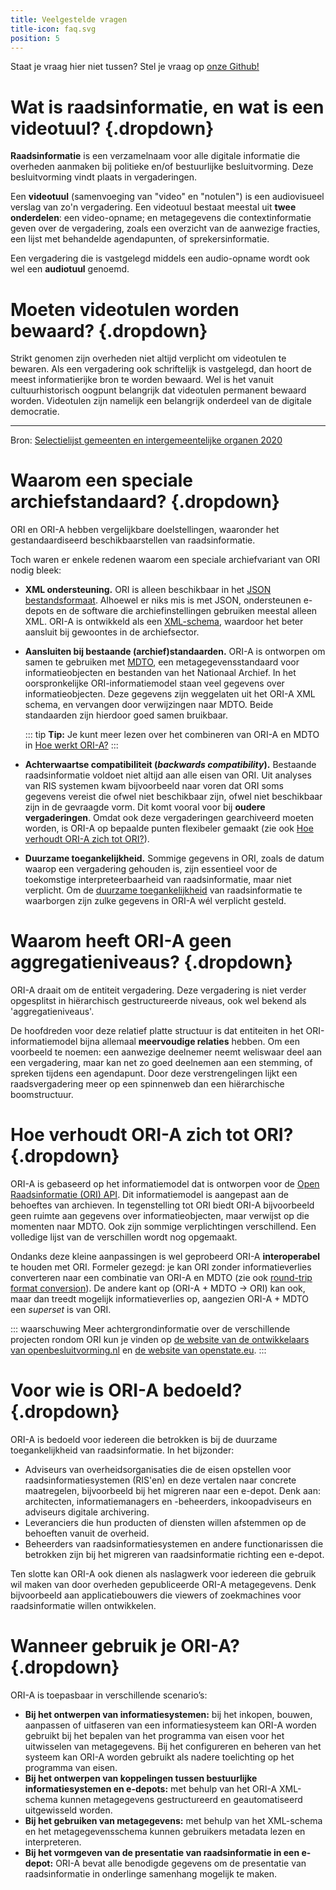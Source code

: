 ```yaml
---
title: Veelgestelde vragen
title-icon: faq.svg
position: 5
---
```


Staat je vraag hier niet tussen? Stel je vraag op [onze Github!](https://github.com/Regionaal-Archief-Rivierenland/ORI-A-XSD/discussions/categories/q-a)

# Wat is raadsinformatie, en wat is een videotuul? {.dropdown}

**Raadsinformatie** is een verzamelnaam voor alle digitale informatie die overheden aanmaken bij politieke en/of bestuurlijke besluitvorming. Deze besluitvorming vindt plaats in vergaderingen.

Een **videotuul** (samenvoeging van "video" en "notulen") is een audiovisueel verslag van zo'n vergadering. Een videotuul bestaat meestal uit **twee onderdelen**: een video-opname; en metagegevens die contextinformatie geven over de vergadering, zoals een overzicht van de aanwezige fracties,  een lijst met behandelde agendapunten, of sprekersinformatie.

Een vergadering die is vastgelegd middels een audio-opname wordt ook wel een **audiotuul** genoemd.

# Moeten videotulen worden bewaard? {.dropdown}

Strikt genomen zijn overheden niet altijd verplicht om videotulen te bewaren. Als een vergadering ook schriftelijk is vastgelegd, dan hoort de meest informatierijke bron te worden bewaard. Wel is het vanuit cultuurhistorisch oogpunt belangrijk dat videotulen permanent bewaard worden. Videotulen zijn namelijk een belangrijk onderdeel van de digitale democratie. 

----

Bron: [Selectielijst gemeenten en intergemeentelijke organen 2020](https://www.nationaalarchief.nl/archiveren/kennisbank/selectielijst-gemeenten-en-intergemeentelijke-organen-2020)

# Waarom een speciale archiefstandaard? {.dropdown}

ORI en ORI-A hebben vergelijkbare doelstellingen, waaronder het gestandaardiseerd beschikbaarstellen van raadsinformatie.

Toch waren er enkele redenen waarom een speciale archiefvariant van ORI nodig bleek:

* **XML ondersteuning.** ORI is alleen beschikbaar in het [JSON bestandsformaat](https://en.wikipedia.org/wiki/JSON). Alhoewel er niks mis is met JSON, ondersteunen e-depots en de software die archiefinstellingen gebruiken meestal alleen XML. ORI-A is ontwikkeld als een [XML-schema](downloads#xml-schema), waardoor het beter aansluit bij gewoontes in de archiefsector.

* **Aansluiten bij bestaande (archief)standaarden.** ORI-A is ontworpen om samen te gebruiken met [MDTO](https://www.nationaalarchief.nl/archiveren/mdto#collapse-102790), een metagegevensstandaard voor informatieobjecten en bestanden van het Nationaal Archief. In het oorspronkelijke ORI-informatiemodel staan veel gegevens over informatieobjecten. Deze gegevens zijn weggelaten uit het ORI-A XML schema, en vervangen door verwijzingen naar MDTO. Beide standaarden zijn hierdoor goed samen bruikbaar.

  ::: tip
  **Tip:** Je kunt meer lezen over het combineren van ORI-A en MDTO in [Hoe werkt ORI-A?](hoe-werkt-ori-a#ori-a-mdto-combineren)
  :::

* **Achterwaartse compatibiliteit (_backwards compatibility_).**  Bestaande raadsinformatie voldoet niet altijd aan alle eisen van ORI. Uit analyses van RIS systemen kwam bijvoorbeeld naar voren dat ORI soms gegevens vereist die ofwel niet beschikbaar zijn, ofwel niet beschikbaar zijn in de gevraagde vorm. Dit komt vooral voor bij **oudere vergaderingen**. Omdat ook deze vergaderingen gearchiveerd moeten worden, is ORI-A op bepaalde punten flexibeler gemaakt (zie ook [Hoe verhoudt ORI-A zich tot ORI?](faq#hoe-verhoudt-ori-a-zich-tot-ori)).

* **Duurzame toegankelijkheid.** Sommige gegevens in ORI, zoals de datum waarop een vergadering gehouden is, zijn essentieel voor de toekomstige interpreteerbaarheid van raadsinformatie, maar niet verplicht. Om de [duurzame toegankelijkheid](https://www.nationaalarchief.nl/archiveren/kennisbank/duurzaam-toegankelijk) van raadsinformatie te waarborgen zijn zulke gegevens in ORI-A wél verplicht gesteld.

# Waarom heeft ORI-A geen aggregatieniveaus? {.dropdown}

ORI-A draait om de entiteit vergadering. Deze vergadering is niet verder opgesplitst in hiërarchisch gestructureerde niveaus, ook wel bekend als 'aggregatieniveaus'. 

De hoofdreden voor deze relatief platte structuur is dat entiteiten in het ORI-informatiemodel bijna allemaal **meervoudige relaties** hebben. Om een voorbeeld te noemen: een aanwezige deelnemer neemt weliswaar deel aan een vergadering, maar kan net zo goed deelnemen aan een stemming, of spreken tijdens een agendapunt. Door deze verstrengelingen lijkt een raadsvergadering meer op een spinnenweb dan een hiërarchische boomstructuur.

<!-- "Voor sommige e-depots is het handig als ORI-A XML-bestanden bij het opmaken van een levering worden opgeknipt en verspreid over de aggregatieniveaus in een MDTO sidecar-structuur. Zie hiervoor de voorbeeldimplementatie van ELO" (Hier een link opnemen naar de voorbeeldbestanden van ELO, waarin ORI-A gegevens in de MDTO aggregatieniveaus is onderverdeeld) -->

# Hoe verhoudt ORI-A zich tot ORI? {.dropdown}

ORI-A is gebaseerd op het informatiemodel dat is ontworpen voor de [Open Raadsinformatie (ORI) API](https://github.com/VNG-Realisatie/ODS-Open-Raadsinformatie). Dit informatiemodel is aangepast aan de behoeftes van archieven. In tegenstelling tot ORI biedt ORI-A bijvoorbeeld geen ruimte aan gegevens over informatieobjecten, maar verwijst op die momenten naar MDTO. Ook zijn sommige verplichtingen verschillend. Een volledige lijst van de verschillen wordt nog opgemaakt.

Ondanks deze kleine aanpassingen is wel geprobeerd ORI-A **interoperabel** te houden met ORI. Formeler gezegd: je kan ORI zonder informatieverlies converteren naar een combinatie van ORI-A en MDTO (zie ook [round-trip format conversion](https://en.wikipedia.org/wiki/Round-trip_format_conversion)). De andere kant op (ORI-A + MDTO → ORI) kan ook, maar dan treedt mogelijk informatieverlies op, aangezien ORI-A + MDTO een _superset_ is van ORI.

::: waarschuwing
Meer achtergrondinformatie over de verschillende projecten rondom ORI kun je vinden op [de website van de ontwikkelaars van openbesluitvorming.nl](https://ontola.io/nl/cases/openbesluitvorming/) en [de website van openstate.eu](https://openstate.eu/nl/projecten-tools-data/besluiten/open-raadsinformatie/).
:::

<!-- todo: benoem conversiescripts wanneer die af zijn -->

# Voor wie is ORI-A bedoeld? {.dropdown}

ORI-A is bedoeld voor iedereen die betrokken is bij de duurzame toegankelijkheid van raadsinformatie. In het bijzonder:

- Adviseurs van overheidsorganisaties die de eisen opstellen voor raadsinformatiesystemen (RIS'en) en deze vertalen naar concrete maatregelen, bijvoorbeeld bij het migreren naar een e-depot. Denk aan: architecten, informatiemanagers en -beheerders, inkoopadviseurs en adviseurs digitale archivering.
- Leveranciers die hun producten of diensten willen afstemmen op de behoeften vanuit de overheid.
- Beheerders van raadsinformatiesystemen en andere functionarissen die betrokken zijn bij het migreren van raadsinformatie richting een e-depot. 

Ten slotte kan ORI-A ook dienen als naslagwerk voor iedereen die gebruik wil maken van door overheden gepubliceerde ORI-A metagegevens. Denk bijvoorbeeld aan applicatiebouwers die viewers of zoekmachines voor raadsinformatie willen ontwikkelen.

# Wanneer gebruik je ORI-A? {.dropdown}

ORI-A is toepasbaar in verschillende scenario’s:

- **Bij het ontwerpen van informatiesystemen:** bij het inkopen, bouwen, aanpassen of uitfaseren van een informatiesysteem kan ORI-A worden gebruikt bij het bepalen van het programma van eisen voor het uitwisselen van metagegevens. Bij het configureren en beheren van het systeem kan ORI-A worden gebruikt als nadere toelichting op het programma van eisen. 
- **Bij het ontwerpen van koppelingen tussen bestuurlijke informatiesystemen en e-depots:** met behulp van het ORI-A XML-schema kunnen metagegevens gestructureerd en geautomatiseerd uitgewisseld worden. 
- **Bij het gebruiken van metagegevens:** met behulp van het XML-schema en het metagegevensschema kunnen gebruikers metadata lezen en interpreteren. 
- **Bij het vormgeven van de presentatie van raadsinformatie in een e-depot:** ORI-A bevat alle benodigde gegevens om de presentatie van raadsinformatie in onderlinge samenhang mogelijk te maken.
